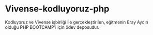 # Vivense-kodluyoruz-php

Kodluyoruz ve Vivense işbirliği ile gerçekleştirilen, eğitmenin Eray Aydın olduğu PHP BOOTCAMP'i için ödev deposudur.
